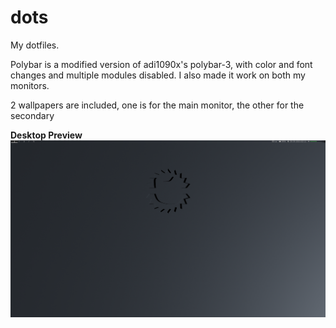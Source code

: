 # dots
My dotfiles.

Polybar is a modified version of adi1090x's polybar-3, with color and font changes and multiple modules disabled. I also made it work on both my monitors.

2 wallpapers are included, one is for the main monitor, the other for the secondary

**Desktop Preview**
![preview](https://raw.githubusercontent.com/DogeyStamp/dots/main/preview.png)
